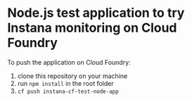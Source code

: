 # Node.js test application to try Instana monitoring on Cloud Foundry

To push the application on Cloud Foundry:
1. clone this repository on your machine
2. run `npm install` in the root folder
3. `cf push instana-cf-test-node-app`
